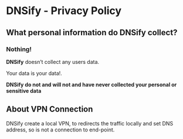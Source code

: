 # DNSify - Privacy Policy

## What personal information do DNSify collect?

### Nothing!

**DNSify** doesn’t collect any users data.

Your data is your data!.
 
**DNSify do not and will not and have never collected your personal or sensitive data**

## About VPN Connection

DNSify create a local VPN, to redirects the traffic locally and set DNS address, so is not a connection to end-point.

 
